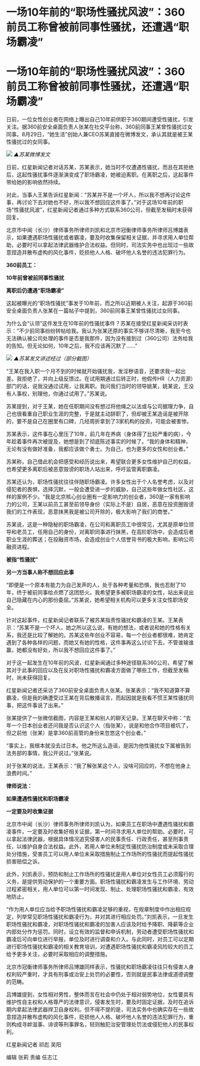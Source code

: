 # 一场10年前的“职场性骚扰风波”：360前员工称曾被前同事性骚扰，还遭遇“职场霸凌”

# 一场10年前的“职场性骚扰风波”：360前员工称曾被前同事性骚扰，还遭遇“职场霸凌”

日前，一位女性创业者在网络上曝出自己10年前供职于360期间遭受性骚扰，引发关注。据360前安全桌面负责人张某在社交平台称，360前同事王某曾性骚扰过女同事。8月29日，“她生活”创始人兼CEO苏某直接在微博发文，承认其就是被王某性骚扰过的女同事。

![](https://inews.gtimg.com/om_bt/OV04fRAOokp9R2RjX67dStwby7E9S3U1iQ8ysVARBv90YAA/1000)
_▲苏某微博发文_

日前，红星新闻记者对话苏某，苏某表示，她当时不仅遭遇性骚扰，而且在其拒绝后，这起性骚扰事件逐渐演变成了职场霸凌，她被迫离职。在离职之后，这起事件带给她的影响依然持续。

对此，当事人王某告诉红星新闻：“苏某并不是一个坏人，所以我不想再讨论这件事，再讨论下去对她也不好，所以我不想回应这件事了。”对于这场10年前的职场“性骚扰风波”，红星新闻记者通过多种方式联系360公司，但截至发稿时未获得回复。

北京市中闻（长沙）律师事务所律师刘凯和北京市冠衡律师事务所律师吕博雄表示，如果遭遇职场性骚扰或者霸凌，要及时收集保留相关证据，并寻求用人单位帮助，必要时可以拿起法律武器维护合法权益。但同时，司法实务中也出现过一些故意捏造并散布虚构的风化事件，贬损他人人格、破坏他人名誉的违法犯罪行为。

**360前员工：**

**10年前曾被前同事性骚扰**

**离职后仍遭遇“职场霸凌”**

这起被曝光的“职场性骚扰”事发于10年前，而之所以近期被人关注，起源于360前安全桌面负责人张某在一篇帖子中提到，360前同事王某曾性骚扰过女同事。

为什么会“认领”这件发生在10年前的性骚扰事件？苏某在接受红星新闻采访时表示：“不少前同事纷纷转帖给我。我认为张某还原的事实不够详尽清晰，我至今也无法确认被公司处理的事件是否是我那件，因为没有接到过（360公司）法务给我的告知。但无论如何，10年之后，我不应该再沉默了……”

![](https://inews.gtimg.com/om_bt/O-pnkAWjuh4bS9AjuPah06G6wPs450O0ixilJu0HNozgQAA/1000)
_▲苏某发文讲述经过（部分截图）_

“王某在我入职一个月不到的时候就开始骚扰我，发淫秽语音，还要求我一起出差。我拒绝了，并向上级反馈过。在试用期通过后转正时，他假传HR（人力资源）部门的话，说我没通过试用，让我离职。我问我们当时的领导姚某，姚某说，王没有人事权，别理他，你通过试用了。”苏某说。

苏某提到，对于王某，她在任职期间没有想过将他绳之以法或与公司据理力争，自己也很看重自己职业生涯的完整，于是就主动辞职了，但却被王某造谣是被开除的，要不是自己在圈里有口碑，几经周折拿到了3家机构的投资，可能会被害惨。

苏某表示，这件事在心里压了10年，前几年在养病（身体得了比较严重的病），今年趁着事件再次被提及，她想是到了彻底陈述事实的时候了。“我的身体和精神，无论有没有做好准备，我都应该做个勇士。为自己，也为更多的女性和创业者。”

苏某称，自己借此机会把感受和经历说出来，希望联合更多女性维护自己的权益，也希望更多离职后被恶意毁谤的职场人站出来，呼吁监管离职霸凌。

苏某还认为，职场性骚扰往往伴随职场霸凌。许多女性出于个人名誉考虑，以及对侵犯者的畏惧，选择沉默，一般会遭受进一步的威胁，自己这些年做女性社区，这样的案例不少。“我是北京核心创业圈有一定影响力的创业者，360是一家有影响力的公司，王某以前员工甚至前领导身份（实际上不是）自居，恶意在投资圈毁谤我们的工作表现，恶意抹黑我是被公司开除的，极大影响了我们的商誉。”

苏某说，这是一种隐秘的职场霸凌，在公司和离职员工中很常见，尤其是原单位领导和老员工，任用自己的身份，对离职同事进行抹黑，在高阶职场中，会造成后者职业生涯的葬送；在投融资市场，会造成创业个人信誉背书的极大影响，影响公司融资进程。

**被指“性骚扰”**

**另一方当事人称不想回应此事**

“即便是一个原本有能力为自己发声的人，处于各种考量和恐惧，我也忍耐了10年，终于被前同事给点燃了这团怒火。我希望更多被职场霸凌的女性，站出来说出自己隐藏在内心的那份委屈。”苏某说，她希望相关机构可以更多关注女性职场安全。

针对这起事件，红星新闻记者联系了被苏某指责性骚扰和霸凌的王某。王某表示：“苏某不是一个坏人，她之所以这么说，有她的想法，或者说和她的性格有关系，我还是比较了解她的。苏某这些年创业不容易，每一个创业者都很难，她肯定遇到了各种各样的问题，而她又有她的性格，这件事再这么讨论下去，不管谁输谁赢，她都没有好处，所以我不想回应这件事了。”

对于这一起发生在10年前的风波，红星新闻通过多种途径联系360公司，希望了解其对于此事的回应以及在反对职场性骚扰和霸凌方面做了哪些工作，但截至发稿时，尚未获得回复。

红星新闻记者还采访了360前安全桌面负责人张某。张某表示：“我不知道算不算霸凌，但是我的确遭受过王某在背后散播谣言，而起因就是我看不惯王某性骚扰同事，把这件事说了出来。”

张某提供了一张微信截图，内容是王某和别人的聊天记录。王某在聊天中称：“去年一个日本创业者还问我是否认识这个人（指张某），说是和他合作项目被坑了，但之前他（张某）是拿360前高管的身份来忽悠这个创业者。”

“事实上，我根本就没去过日本。他之所这么造谣，是因为他性骚扰女下属被告到法务部的事情，我公开说过。”张某说。

对于张某的说法，王某表示：“我了解张某这个人，没啥可回应的，不想在他身上浪费时间。”

**律师说法：**

**如果遭遇性骚扰和职场霸凌**

**一定要及时收集证据**

北京市中闻（长沙）律师事务所律师刘凯认为，如果员工在职场中遭遇性骚扰和霸凌事件，一定要及时收集好相关证据，第一时间寻求用人单位的帮助。必要时，可以拿起法律武器，根据具体情况追究侵害人的民事责任、行政责任，甚至刑事责任，以维护自身合法权益。此外，若用人单位未制定性骚扰防治制度或未采取合理处分措施，受害员工可以用人单位未采取措施制止工作场所的性骚扰而提起性骚扰损害赔偿之诉。

此外，刘凯表示，预防和制止工作场所的性骚扰是用人单位对女性员工必须履行的义务，是提供劳动保护的一个重要方面。职场性骚扰和霸凌发生与工作环境、劳动过程紧密相关，用人单位可以第一时间发现、制止、处理职场性骚扰和霸凌，有效地防止。

“作为用人单位应当给予职场性骚扰和霸凌足够的重视，在规章制度中作出相应规定，列举常见职场性骚扰和霸凌行为，并对其进行相应处罚。”刘凯表示，一旦发生职场性骚扰和霸凌，对职场性骚扰和霸凌的加害人应该及时给予降职、降薪等企业内部处分作为惩罚。同时，设立有效的监督和申诉机制，劳动者遭受职场性骚扰和霸凌后可向单位进行举报，单位及时进行调查和介入。与此同时，对员工可以定期进行职场性骚扰和霸凌的相关教育培训，对遭遇职场性骚扰和霸凌风险较大的员工给予更多关注，必要时采取相应的调整措施。

北京市冠衡律师事务所律师吕博雄同样表示，性骚扰和职场霸凌往往只有侵害人身权利较严重时，才具有刑事或治安上处罚的必要性，否则就是民事法律或道德调整的范畴。

吕博雄提到，女性相对男性，整体而言在社会中仍处于相对弱势地位，女性要具有维护性自主权和人格尊严的法律意识，侵害发生时，要及时固定证据，及时在追诉期内拿起法律武器捍卫自身权利。但不得不提的是，司法实务中也确实存在一些故意捏造并散布虚构的风化事件，贬损他人人格、破坏他人名誉的违法犯罪行为，重则构成寻衅滋事、诽谤等刑事罪名，轻则触犯治安管理处罚法或侵犯他人的民事权利。

红星新闻记者 祁彪 吴阳

编辑 张莉 责编 任志江

